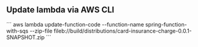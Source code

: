 ## Update lambda via AWS CLI
´´´
aws lambda update-function-code --function-name spring-function-with-sqs --zip-file fileb://build/distributions/card-insurance-charge-0.0.1-SNAPSHOT.zip
´´´
